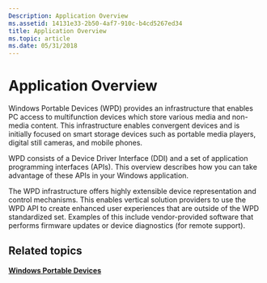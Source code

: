 ```yaml
---
Description: Application Overview
ms.assetid: 14131e33-2b50-4af7-910c-b4cd5267ed34
title: Application Overview
ms.topic: article
ms.date: 05/31/2018
---
```


# Application Overview

Windows Portable Devices (WPD) provides an infrastructure that enables PC access to multifunction devices which store various media and non-media content. This infrastructure enables convergent devices and is initially focused on smart storage devices such as portable media players, digital still cameras, and mobile phones.

WPD consists of a Device Driver Interface (DDI) and a set of application programming interfaces (APIs). This overview describes how you can take advantage of these APIs in your Windows application.

The WPD infrastructure offers highly extensible device representation and control mechanisms. This enables vertical solution providers to use the WPD API to create enhanced user experiences that are outside of the WPD standardized set. Examples of this include vendor-provided software that performs firmware updates or device diagnostics (for remote support).

## Related topics

<dl> <dt>

[**Windows Portable Devices**](https://docs.microsoft.com/windows/desktop/windows-portable-devices)
</dt> </dl>

 

 



